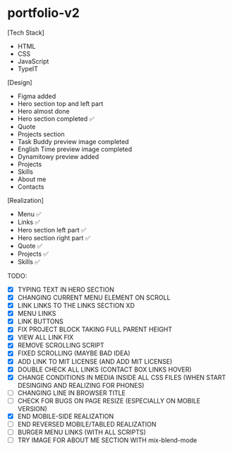 # portfolio-v2

[Tech Stack]
- HTML
- CSS
- JavaScript
- TypeIT

[Design]
- Figma added
- Hero section top and left part
- Hero almost done
- Hero section completed ✅
- Quote
- Projects section
- Task Buddy preview image completed
- English Time preview image completed
- Dynamitowy preview added
- Projects
- Skills
- About me
- Contacts

[Realization]
- Menu ✅
- Links ✅
- Hero section left part ✅
- Hero section right part ✅
- Quote ✅
- Projects ✅
- Skills ✅

TODO:

- [x] TYPING TEXT IN HERO SECTION
- [x] CHANGING CURRENT MENU ELEMENT ON SCROLL
- [x] LINK LINKS TO THE LINKS SECTION XD
- [x] MENU LINKS
- [x] LINK BUTTONS
- [x] FIX PROJECT BLOCK TAKING FULL PARENT HEIGHT
- [x] VIEW ALL LINK FIX
- [x] REMOVE SCROLLING SCRIPT
- [x] FIXED SCROLLING (MAYBE BAD IDEA)
- [x] ADD LINK TO MIT LICENSE (AND ADD MIT LICENSE)
- [x] DOUBLE CHECK ALL LINKS (CONTACT BOX LINKS HOVER)
- [x] CHANGE CONDITIONS IN MEDIA INSIDE ALL CSS FILES (WHEN START DESINGING AND REALIZING FOR PHONES)
- [ ] CHANGING LINE IN BROWSER TITLE
- [ ] CHECK FOR BUGS ON PAGE RESIZE (ESPECIALLY ON MOBILE VERSION)
- [x] END MOBILE-SIDE REALIZATION
- [ ] END REVERSED MOBILE/TABLED REALIZATION
- [ ] BURGER MENU LINKS (WITH ALL SCRIPTS)
- [ ] TRY IMAGE FOR ABOUT ME SECTION WITH mix-blend-mode